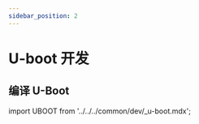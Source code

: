 ```yaml
---
sidebar_position: 2
---
```


# U-boot 开发

## 编译 U-Boot

import UBOOT from '../../../common/dev/\_u-boot.mdx';

<UBOOT />
